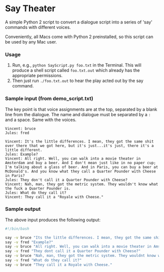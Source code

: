 Say Theater
==========

A simple Python 2 script to convert a dialogue script into a series of 'say' commands with different voices.

Conveniently, all Macs come with Python 2 preinstalled, so this script can be used by any Mac user.

### Usage

1. Run, e.g., `python SayScript.py foo.txt` in the Terminal. This will produce a shell script called `foo.txt.out` which already has the appropriate permissions.
2. Then just run `./foo.txt.out` to hear the play acted out by the say command.

### Sample input (from demo_script.txt)

The key point is that voice assignments are at the top, separated by a blank line from the dialogue. The name and dialogue must be separated by a `:` and a space. Same with the voices.

```
Vincent: bruce
Jules: fred

Vincent: It's the little differences. I mean, they got the same shit over there that we got here, but it's just...it's just, there it's a little different.
Jules: Example?
Vincent: All right. Well, you can walk into a movie theater in Amsterdam and buy a beer. And I don't mean just like in no paper cup; I'm talking about a glass of beer. And in Paris, you can buy a beer at McDonald's. And you know what they call a Quarter Pounder with Cheese in Paris?
Jules: They don't call it a Quarter Pounder with Cheese?
Vincent: Nah, man, they got the metric system. They wouldn't know what the fuck a Quarter Pounder is.
Jules: What do they call it?
Vincent: They call it a "Royale with Cheese."

```

### Sample output

The above input produces the following output:

```bash
#!/bin/bash 

say -v bruce "Its the little differences. I mean, they got the same shit over there that we got here, but its just...its just, there its a little different."
say -v fred "Example?"
say -v bruce "All right. Well, you can walk into a movie theater in Amsterdam and buy a beer. And I dont mean just like in no paper cup; Im talking about a glass of beer. And in Paris, you can buy a beer at McDonalds. And you know what they call a Quarter Pounder with Cheese in Paris?"
say -v fred "They dont call it a Quarter Pounder with Cheese?"
say -v bruce "Nah, man, they got the metric system. They wouldnt know what the fuck a Quarter Pounder is."
say -v fred "What do they call it?"
say -v bruce "They call it a Royale with Cheese."

```
